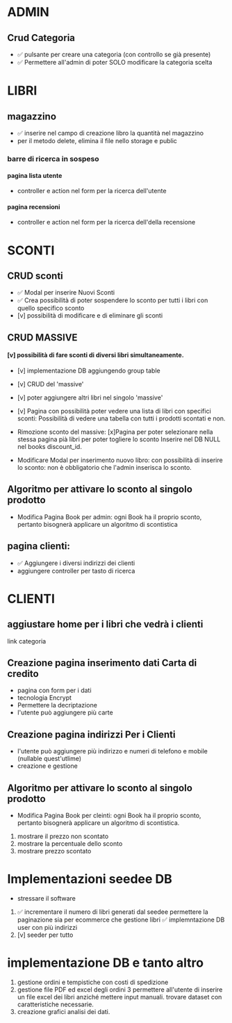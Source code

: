 # ADMIN
## Crud Categoria
- ✅ pulsante per creare una categoria (con controllo se già presente)
- ✅ Permettere all'admin di poter SOLO modificare la categoria scelta 

# LIBRI
## magazzino 
- ✅ inserire nel campo di creazione libro la quantità nel magazzino
- per il metodo delete, elimina il file  nello storage e public 

### barre di ricerca in sospeso
#### pagina lista utente
- controller e action nel form per la ricerca dell'utente
#### pagina recensioni
- controller e action nel form per la ricerca dell'della recensione
# SCONTI 
## CRUD sconti
- ✅ Modal per inserire Nuovi Sconti
- ✅ Crea possibilità di poter sospendere lo sconto per tutti i libri con quello specifico sconto
- [v] possibilità di modificare e di eliminare  gli sconti

## CRUD MASSIVE
#### [v] possibilità di fare sconti di diversi libri simultaneamente. 
- [v] implementazione DB aggiungendo group table
- [v] CRUD del 'massive'
- [v] poter aggiungere altri libri nel singolo 'massive'

- [v] Pagina con possibilità poter vedere una lista di libri con specifici sconti:
Possibilità di vedere una tabella con tutti i prodotti scontati e non.
- Rimozione sconto del massive:
[x]Pagina per poter selezionare nella stessa pagina pià libri per poter togliere lo sconto Inserire nel DB NULL nel books discount_id.
- Modificare Modal per inserimento nuovo libro:
 con possibilità di inserire lo sconto: non è obbligatorio che l'admin inserisca lo sconto.

## Algoritmo per attivare lo sconto al singolo prodotto
- Modifica Pagina Book per admin:
ogni Book ha il proprio sconto, pertanto bisognerà applicare un algoritmo di scontistica
## pagina clienti: 
- ✅ Aggiungere i diversi indirizzi dei clienti
- aggiungere controller per tasto di ricerca

## 
# CLIENTI
## aggiustare home per i libri che vedrà i clienti
link categoria
## Creazione pagina inserimento dati Carta di credito
- pagina con form per i dati
- tecnologia Encrypt
- Permettere la decriptazione
- l'utente può aggiungere più carte

## Creazione pagina indirizzi Per i Clienti
- l'utente può aggiungere più indirizzo e numeri di telefono e mobile (nullable quest'utlime)
- creazione e gestione 

## Algoritmo per attivare lo sconto al singolo prodotto
- Modifica Pagina Book per cleinti:
ogni Book ha il proprio sconto, pertanto bisognerà applicare un algoritmo di scontistica.
1. mostrare il prezzo non scontato
2. mostrare la percentuale dello sconto
3. mostrare prezzo scontato


# Implementazioni seedee DB 
- stressare il software
1. ✅ incrementare il numero di libri generati dal seedee
 permettere la paginazione sia per ecommerce che gestione libri
✅ implemntazione DB user con più indirizzi
2. [v] seeder per tutto


# implementazione DB e tanto altro
1. gestione ordini e tempistiche con costi di spedizione
2. gestione file PDF ed excel degli ordini 
3 permettere all'utente di inserire un file excel dei libri anziché mettere input manuali. trovare dataset con caratteristiche necessarie.
4. creazione grafici analisi dei dati.

